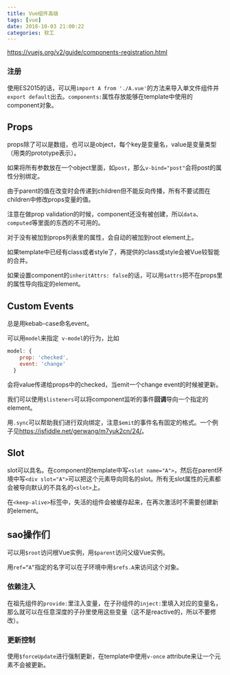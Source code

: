 ```yaml
---
title: Vue组件高级
tags: [vue]
date: 2018-10-03 21:00:22
categories: 软工
---
```


https://vuejs.org/v2/guide/components-registration.html

### 注册

使用ES2015的话，可以用`import A from './A.vue'`的方法来导入单文件组件并`export default`出去。`components:`属性存放能够在template中使用的component对象。

## Props

props除了可以是数组，也可以是object，每个key是变量名，value是变量类型（用类的prototype表示）。

如果将所有参数放在一个object里面，如`post`，那么`v-bind="post"`会将post的属性分别绑定。

由于parent的值在改变时会传递到children但不能反向传播，所有不要试图在children中修改props变量的值。

注意在做prop validation的时候，component还没有被创建，所以`data`、`computed`等里面的东西的不可用的。

对于没有被加到props列表里的属性，会自动的被加到root element上。

如果template中已经有class或者style了，再提供的class或style会被Vue较智能的合并。

如果设置component的`inheritAttrs: false`的话，可以用`$attrs`把不在props里的属性导向指定的element。

## Custom Events

总是用kebab-case命名event。

可以用`model`来指定` v-model`的行为，比如

```js
model: {
    prop: 'checked',
    event: 'change'
  }
```

会将value传递给props中的checked，当emit一个change event的时候被更新。

我们可以使用`$listeners`可以将component监听的事件**回调**导向一个指定的element。

用`.sync`可以帮助我们进行双向绑定，注意`$emit`的事件名有固定的格式。一个例子见<https://jsfiddle.net/gerwang/m7yuk2cn/24/>。

## Slot

slot可以具名。在component的template中写`<slot name="A">`，然后在parent环境中写`<div slot="A">`可以把这个元素导向同名的slot。所有无slot属性的元素都会被导向默认的不具名的`<slot>`上。

在`<keep-alive>`标签中，失活的组件会被缓存起来，在再次激活时不需要创建新的element。

## sao操作们

可以用`$root`访问根Vue实例，用`$parent`访问父级Vue实例。

用`ref=“A”`指定的名字可以在子环境中用`$refs.A`来访问这个对象。

### 依赖注入

在祖先组件的`provide:`里注入变量，在子孙组件的`inject:`里填入对应的变量名，那么就可以在任意深度的子孙里使用这些变量（这不是reactive的，所以不要修改）。

### 更新控制

使用`$forceUpdate`进行强制更新，在template中使用`v-once` attribute来让一个元素不会被更新。

